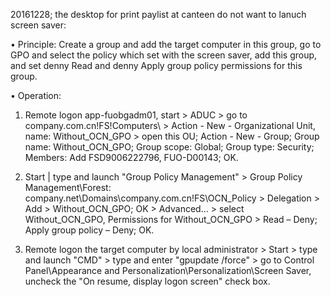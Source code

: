 20161228; the desktop for print paylist at canteen do not want to lanuch screen saver:

• Principle: 
        Create a group and add the target computer in this group, go to GPO and select the policy which set with the screen saver, add this group, and set denny Read and denny Apply group policy permissions for this group.

• Operation: 

  1. Remote logon app-fuobgadm01, start > ADUC > go to company.com.cn\!FS\!Computers\ > Action - New - Organizational Unit, name: Without_OCN_GPO > open this OU; Action - New - Group; Group name: Without_OCN_GPO; Group scope: Global; Group type: Security; Members: Add FSD9006222796, FUO-D00143; OK.  
        
  2. Start | type and launch "Group Policy Management" > Group Policy Management\Forest: company.net\Domains\company.com.cn\!FS\OCN_Policy > Delegation > Add > Without_OCN_GPO; OK > Advanced... > select Without_OCN_GPO, Permissions for Without_OCN_GPO > Read – Deny; Apply group policy – Deny; OK.  
        
  3. Remote logon the target computer by local administrator > Start > type and launch "CMD" > type and enter "gpupdate /force" > go to Control Panel\Appearance and Personalization\Personalization\Screen Saver, uncheck the "On resume, display logon screen" check box.
